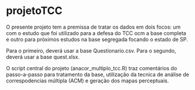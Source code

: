 # projetoTCC

O presente projeto tem a premissa de tratar os dados em dois focos: um com o estudo que foi utilizado para a defesa do TCC ocm a base completa e outro para próximos estudos na base segregada focando o estado de SP.

Para o primeiro, deverá usar a base Questionario.csv.
Para o segundo, deverá usar  a base quest.xlsx.

O script central do projeto (anacor_multiplo_tcc.R) traz comentários do passo-a-passo para tratamento da base, utilização da tecnica de análise de correspodencias múltipla (ACM) e geração dos mapas perceptuais.
